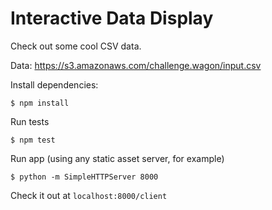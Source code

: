 # Interactive Data Display

Check out some cool CSV data.

Data: https://s3.amazonaws.com/challenge.wagon/input.csv

Install dependencies:

```
$ npm install
```

Run tests

```
$ npm test
```

Run app (using any static asset server, for example)

```
$ python -m SimpleHTTPServer 8000
```

Check it out at `localhost:8000/client`
